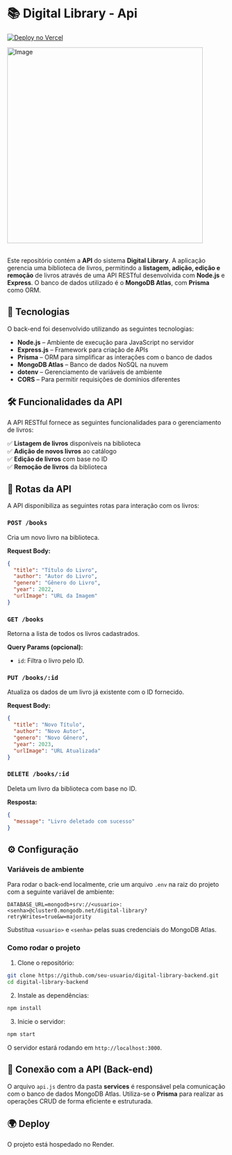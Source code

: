 # 📚 Digital Library - Api

[![Deploy no Vercel](https://img.shields.io/badge/Vercel-Digital--Library-blue)](https://digital-library-lizmann.vercel.app/)

<img width="450" alt="Image" src="https://github.com/user-attachments/assets/0f4bab9d-5640-48e4-b6bd-2185c9cef2bd" />
<br><br>

Este repositório contém a **API** do sistema **Digital Library**. A aplicação gerencia uma biblioteca de livros, permitindo a **listagem, adição, edição e remoção** de livros através de uma API RESTful desenvolvida com **Node.js** e **Express**. O banco de dados utilizado é o **MongoDB Atlas**, com **Prisma** como ORM.

## 🚀 Tecnologias

O back-end foi desenvolvido utilizando as seguintes tecnologias:

- **Node.js** – Ambiente de execução para JavaScript no servidor
- **Express.js** – Framework para criação de APIs
- **Prisma** – ORM para simplificar as interações com o banco de dados
- **MongoDB Atlas** – Banco de dados NoSQL na nuvem
- **dotenv** – Gerenciamento de variáveis de ambiente
- **CORS** – Para permitir requisições de domínios diferentes

## 🛠️ Funcionalidades da API

A API RESTful fornece as seguintes funcionalidades para o gerenciamento de livros:

✅ **Listagem de livros** disponíveis na biblioteca  
✅ **Adição de novos livros** ao catálogo  
✅ **Edição de livros** com base no ID  
✅ **Remoção de livros** da biblioteca  

## 🔗 Rotas da API

A API disponibiliza as seguintes rotas para interação com os livros:

### `POST /books`
Cria um novo livro na biblioteca.

**Request Body:**

```json
{
  "title": "Título do Livro",
  "author": "Autor do Livro",
  "genero": "Gênero do Livro",
  "year": 2022,
  "urlImage": "URL da Imagem"
}
```

### `GET /books`
Retorna a lista de todos os livros cadastrados.

**Query Params (opcional):**

- `id`: Filtra o livro pelo ID.

### `PUT /books/:id`
Atualiza os dados de um livro já existente com o ID fornecido.

**Request Body:**

```json
{
  "title": "Novo Título",
  "author": "Novo Autor",
  "genero": "Novo Gênero",
  "year": 2023,
  "urlImage": "URL Atualizada"
}
```

### `DELETE /books/:id`
Deleta um livro da biblioteca com base no ID.

**Resposta:**

```json
{
  "message": "Livro deletado com sucesso"
}
```

## ⚙️ Configuração

### Variáveis de ambiente

Para rodar o back-end localmente, crie um arquivo `.env` na raiz do projeto com a seguinte variável de ambiente:

```plaintext
DATABASE_URL=mongodb+srv://<usuario>:<senha>@cluster0.mongodb.net/digital-library?retryWrites=true&w=majority
```

Substitua `<usuario>` e `<senha>` pelas suas credenciais do MongoDB Atlas.

### Como rodar o projeto

1. Clone o repositório:

```bash
git clone https://github.com/seu-usuario/digital-library-backend.git
cd digital-library-backend
```

2. Instale as dependências:

```bash
npm install
```

3. Inicie o servidor:

```bash
npm start
```

O servidor estará rodando em `http://localhost:3000`.


## 🔗 Conexão com a API (Back-end)

O arquivo `api.js` dentro da pasta **services** é responsável pela comunicação com o banco de dados MongoDB Atlas. Utiliza-se o **Prisma** para realizar as operações CRUD de forma eficiente e estruturada.

## 🌍 Deploy
O projeto está hospedado no Render.




